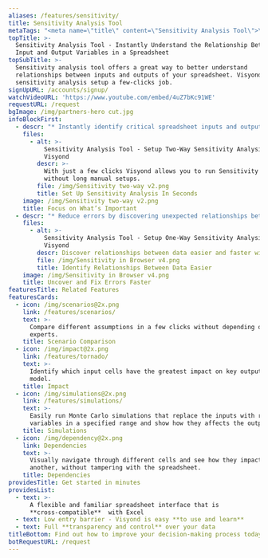 ```yaml
---
aliases: /features/sensitivity/
title: Sensitivity Analysis Tool
metaTags: "<meta name=\"title\" content=\"Sensitivity Analysis Tool\">\r\n\r\n<meta name=\"description\" content=\"Instantly understand the relationship between input and output variables in a spreadsheet with visyond’s sensitivity analysis tool.\">\r\n\r\n<meta name=\"keywords\" content=\"sensitivity analysis tool,sensitivity analysis software\">"
topTitle: >-
  Sensitivity Analysis Tool - Instantly Understand the Relationship Between
  Input and Output Variables in a Spreadsheet
topSubTitle: >-
  Sensitivity analysis tool offers a great way to better understand
  relationships between inputs and outputs of your spreadsheet. Visyond makes
  sensitivity analysis setup a few-clicks job.
signUpURL: /accounts/signup/
watchVideoURL: 'https://www.youtube.com/embed/4uZ7bKc91WE'
requestURL: /request
bgImage: /img/partners-hero cut.jpg
infoBlockFirst:
  - descr: "* Instantly identify critical spreadsheet inputs and outputs\r\n* Isolate and focus on important variables to save time and effort\r\n* Easily setup one-way sensitivity analysis where only one input variable is changed, or a two-way sensitivity analysis where two input variables are changed at the same time\r\n* Make the most out of sensitivity analysis and run it after [Impact (Tornado) analysis](/features/tornado/) which will help you identify the most significant variables"
    files:
      - alt: >-
          Sensitivity Analysis Tool - Setup Two-Way Sensitivity Analysis in
          Visyond
        descr: >-
          With just a few clicks Visyond allows you to run Sensitivity analysis
          without long manual setups.
        file: /img/Sensitivity two-way v2.png
        title: Set Up Sensitivity Analysis In Seconds
    image: /img/Sensitivity two-way v2.png
    title: Focus on What’s Important
  - descr: "* Reduce errors by discovering unexpected relationships between inputs and outputs of your model\r\n* Simplify models by eliminating variables which have no significant impact on the output\r\n"
    files:
      - alt: >-
          Sensitivity Analysis Tool - Setup One-Way Sensitivity Analysis in
          Visyond
        descr: Discover relationships between data easier and faster with Visyond.
        file: /img/Sensitivity in Browser v4.png
        title: Identify Relationships Between Data Easier
    image: /img/Sensitivity in Browser v4.png
    title: Uncover and Fix Errors Faster
featuresTitle: Related Features
featuresCards:
  - icon: /img/scenarios@2x.png
    link: /features/scenarios/
    text: >-
      Compare different assumptions in a few clicks without depending on
      experts.
    title: Scenario Comparison
  - icon: /img/impact@2x.png
    link: /features/tornado/
    text: >-
      Identify which input cells have the greatest impact on key outputs of your
      model.
    title: Impact
  - icon: /img/simulations@2x.png
    link: /features/simulations/
    text: >-
      Easily run Monte Carlo simulations that replace the inputs with random
      variables in a specified range and show how they affects the output.
    title: Simulations
  - icon: /img/dependency@2x.png
    link: Dependencies
    text: >-
      Visually navigate through different cells and see how they impact one
      another, without tampering with the spreadsheet.
    title: Dependencies
providesTitle: Get started in minutes
providesList:
  - text: >-
      A flexible and familiar spreadsheet interface that is
      **cross-compatible**  with Excel
  - text: Low entry barrier - Visyond is easy **to use and learn**
  - text: Full **transparency and control** over your data
titleBottom: Find out how to improve your decision-making process today
botRequestURL: /request
---
```


